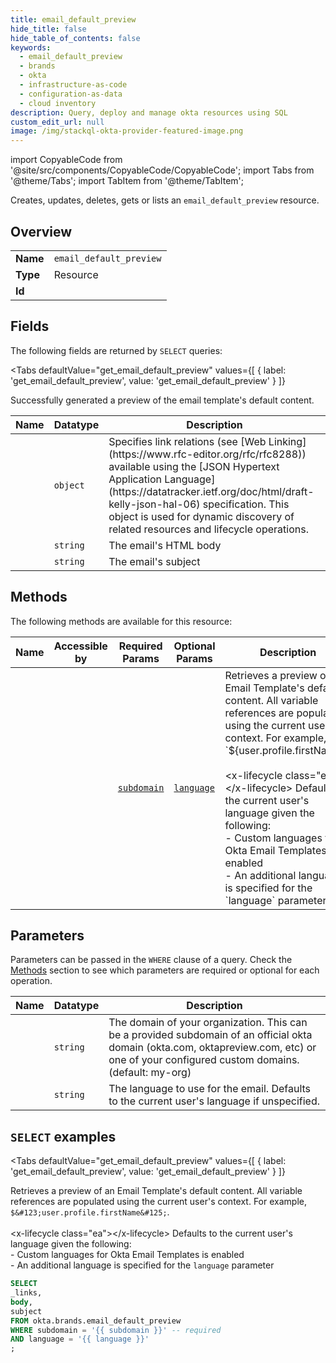 ```yaml
--- 
title: email_default_preview
hide_title: false
hide_table_of_contents: false
keywords:
  - email_default_preview
  - brands
  - okta
  - infrastructure-as-code
  - configuration-as-data
  - cloud inventory
description: Query, deploy and manage okta resources using SQL
custom_edit_url: null
image: /img/stackql-okta-provider-featured-image.png
---
```


import CopyableCode from '@site/src/components/CopyableCode/CopyableCode';
import Tabs from '@theme/Tabs';
import TabItem from '@theme/TabItem';

Creates, updates, deletes, gets or lists an <code>email_default_preview</code> resource.

## Overview
<table><tbody>
<tr><td><b>Name</b></td><td><code>email_default_preview</code></td></tr>
<tr><td><b>Type</b></td><td>Resource</td></tr>
<tr><td><b>Id</b></td><td><CopyableCode code="okta.brands.email_default_preview" /></td></tr>
</tbody></table>

## Fields

The following fields are returned by `SELECT` queries:

<Tabs
    defaultValue="get_email_default_preview"
    values={[
        { label: 'get_email_default_preview', value: 'get_email_default_preview' }
    ]}
>
<TabItem value="get_email_default_preview">

Successfully generated a preview of the email template's default content.

<table>
<thead>
    <tr>
    <th>Name</th>
    <th>Datatype</th>
    <th>Description</th>
    </tr>
</thead>
<tbody>
<tr>
    <td><CopyableCode code="_links" /></td>
    <td><code>object</code></td>
    <td>Specifies link relations (see [Web Linking](https://www.rfc-editor.org/rfc/rfc8288)) available using the [JSON Hypertext Application Language](https://datatracker.ietf.org/doc/html/draft-kelly-json-hal-06) specification. This object is used for dynamic discovery of related resources and lifecycle operations.</td>
</tr>
<tr>
    <td><CopyableCode code="body" /></td>
    <td><code>string</code></td>
    <td>The email's HTML body</td>
</tr>
<tr>
    <td><CopyableCode code="subject" /></td>
    <td><code>string</code></td>
    <td>The email's subject</td>
</tr>
</tbody>
</table>
</TabItem>
</Tabs>

## Methods

The following methods are available for this resource:

<table>
<thead>
    <tr>
    <th>Name</th>
    <th>Accessible by</th>
    <th>Required Params</th>
    <th>Optional Params</th>
    <th>Description</th>
    </tr>
</thead>
<tbody>
<tr>
    <td><a href="#get_email_default_preview"><CopyableCode code="get_email_default_preview" /></a></td>
    <td><CopyableCode code="select" /></td>
    <td><a href="#parameter-subdomain"><code>subdomain</code></a></td>
    <td><a href="#parameter-language"><code>language</code></a></td>
    <td>Retrieves a preview of an Email Template's default content. All variable references are populated using the current user's context. For example, `$&#123;user.profile.firstName&#125;`.<br /><br />&lt;x-lifecycle class="ea"&gt;&lt;/x-lifecycle&gt; Defaults to the current user's language given the following:<br />- Custom languages for Okta Email Templates is enabled<br />- An additional language is specified for the `language` parameter<br /></td>
</tr>
</tbody>
</table>

## Parameters

Parameters can be passed in the `WHERE` clause of a query. Check the [Methods](#methods) section to see which parameters are required or optional for each operation.

<table>
<thead>
    <tr>
    <th>Name</th>
    <th>Datatype</th>
    <th>Description</th>
    </tr>
</thead>
<tbody>
<tr id="parameter-subdomain">
    <td><CopyableCode code="subdomain" /></td>
    <td><code>string</code></td>
    <td>The domain of your organization. This can be a provided subdomain of an official okta domain (okta.com, oktapreview.com, etc) or one of your configured custom domains. (default: my-org)</td>
</tr>
<tr id="parameter-language">
    <td><CopyableCode code="language" /></td>
    <td><code>string</code></td>
    <td>The language to use for the email. Defaults to the current user's language if unspecified.</td>
</tr>
</tbody>
</table>

## `SELECT` examples

<Tabs
    defaultValue="get_email_default_preview"
    values={[
        { label: 'get_email_default_preview', value: 'get_email_default_preview' }
    ]}
>
<TabItem value="get_email_default_preview">

Retrieves a preview of an Email Template's default content. All variable references are populated using the current user's context. For example, `$&#123;user.profile.firstName&#125;`.<br /><br />&lt;x-lifecycle class="ea"&gt;&lt;/x-lifecycle&gt; Defaults to the current user's language given the following:<br />- Custom languages for Okta Email Templates is enabled<br />- An additional language is specified for the `language` parameter<br />

```sql
SELECT
_links,
body,
subject
FROM okta.brands.email_default_preview
WHERE subdomain = '{{ subdomain }}' -- required
AND language = '{{ language }}'
;
```
</TabItem>
</Tabs>

